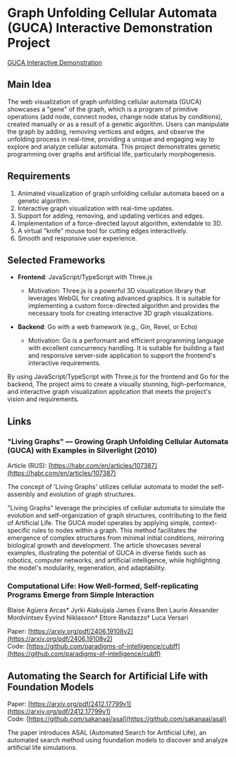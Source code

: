 # Graph Unfolding Cellular Automata (GUCA) Interactive Demonstration Project
  
[GUCA Interactive Demonstration](https://roma-goodok.github.io/guca)  

## Main Idea

The web visualization of graph unfolding cellular automata (GUCA) showcases a "gene" of the graph, which is a program of primitive operations (add node, connect nodes, change node status by conditions), created manually or as a result of a genetic algorithm. Users can manipulate the graph by adding, removing vertices and edges, and observe the unfolding process in real-time, providing a unique and engaging way to explore and analyze cellular automata. This project demonstrates genetic programming over graphs and artificial life, particularly morphogenesis.
  
## Requirements  
  
1. Animated visualization of graph unfolding cellular automata based on a genetic algorithm.  
2. Interactive graph visualization with real-time updates.  
3. Support for adding, removing, and updating vertices and edges.  
4. Implementation of a force-directed layout algorithm, extendable to 3D.  
5. A virtual "knife" mouse tool for cutting edges interactively.  
6. Smooth and responsive user experience.  
  
## Selected Frameworks  
  
- **Frontend**: JavaScript/TypeScript with Three.js  
  - Motivation: Three.js is a powerful 3D visualization library that leverages WebGL for creating advanced graphics. It is suitable for implementing a custom force-directed algorithm and provides the necessary tools for creating interactive 3D graph visualizations.  
  
- **Backend**: Go with a web framework (e.g., Gin, Revel, or Echo)  
  - Motivation: Go is a performant and efficient programming language with excellent concurrency handling. It is suitable for building a fast and responsive server-side application to support the frontend's interactive requirements.  
  
By using JavaScript/TypeScript with Three.js for the frontend and Go for the backend, The project aims to create a visually stunning, high-performance, and interactive graph visualization application that meets the project's vision and requirements.  


## Links

###  "Living Graphs" — Growing Graph Unfolding Cellular Automata (GUCA) with Examples in Silverlight (2010)
Article (RUS): [https://habr.com/en/articles/107387](https://habr.com/en/articles/107387)  

The concept of 'Living Graphs' utilizes cellular automata to model the self-assembly and evolution of graph structures.   

"Living Graphs" leverage the principles of cellular automata to simulate the evolution and self-organization of graph structures, contributing to the field of Artificial Life. The GUCA model operates by applying simple, context-specific rules to nodes within a graph. This method facilitates the emergence of complex structures from minimal initial conditions, mirroring biological growth and development. The article showcases several examples, illustrating the potential of GUCA in diverse fields such as robotics, computer networks, and artificial intelligence, while highlighting the model's modularity, regeneration, and adaptability.


###  Computational Life: How Well-formed, Self-replicating Programs Emerge from Simple Interaction  
Blaise Agüera Arcas† Jyrki Alakuijala James Evans Ben Laurie Alexander Mordvintsev Eyvind Niklasson† Ettore Randazzo† Luca Versari  

Paper: [https://arxiv.org/pdf/2406.19108v2](https://arxiv.org/pdf/2406.19108v2)  
Code: [https://github.com/paradigms-of-intelligence/cubff](https://github.com/paradigms-of-intelligence/cubff)  

## Automating the Search for Artificial Life with Foundation Models  

Paper: [https://arxiv.org/pdf/2412.17799v1](https://arxiv.org/pdf/2412.17799v1)  
Code: [https://github.com/sakanaai/asal](https://github.com/sakanaai/asal)  

The paper introduces ASAL (Automated Search for Artificial Life), an automated search method using foundation models to discover and analyze artificial life simulations.

